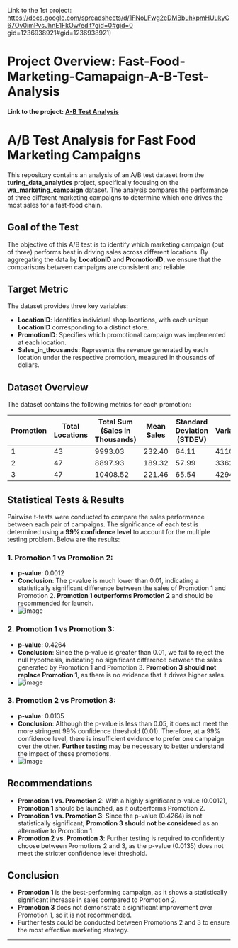 Link to the 1st project: https://docs.google.com/spreadsheets/d/1FNoLFwg2eDMBbuhkpmHUukyC67Ov0imPvsJhnE1FkOw/edit?gid=0#gid=0
gid=1236938921#gid=1236938921)

# Project Overview: Fast-Food-Marketing-Camapaign-A-B-Test-Analysis



#### Link to the project: [A-B Test Analysis](https://docs.google.com/spreadsheets/d/1ftc-ufO5c9emsGJccdZyLGR4GYmMoxqrzDT5SA8EFs4/edit?gid=927286111#gid=927286111)

# A/B Test Analysis for Fast Food Marketing Campaigns

This repository contains an analysis of an A/B test dataset from the **turing_data_analytics** project, specifically focusing on the **wa_marketing_campaign** dataset. The analysis compares the performance of three different marketing campaigns to determine which one drives the most sales for a fast-food chain.

## Goal of the Test

The objective of this A/B test is to identify which marketing campaign (out of three) performs best in driving sales across different locations. By aggregating the data by **LocationID** and **PromotionID**, we ensure that the comparisons between campaigns are consistent and reliable.

## Target Metric

The dataset provides three key variables:

- **LocationID**: Identifies individual shop locations, with each unique **LocationID** corresponding to a distinct store.
- **PromotionID**: Specifies which promotional campaign was implemented at each location.
- **Sales_in_thousands**: Represents the revenue generated by each location under the respective promotion, measured in thousands of dollars.

## Dataset Overview

The dataset contains the following metrics for each promotion:

| Promotion | Total Locations | Total Sum (Sales in Thousands) | Mean Sales | Standard Deviation (STDEV) | Variance |
|-----------|-----------------|-------------------------------|------------|----------------------------|----------|
| 1         | 43              | 9993.03                       | 232.40     | 64.11                      | 4110.46  |
| 2         | 47              | 8897.93                       | 189.32     | 57.99                      | 3362.65  |
| 3         | 47              | 10408.52                      | 221.46     | 65.54                      | 4294.90  |

## Statistical Tests & Results

Pairwise t-tests were conducted to compare the sales performance between each pair of campaigns. The significance of each test is determined using a **99% confidence level** to account for the multiple testing problem. Below are the results:

### 1. Promotion 1 vs Promotion 2:
- **p-value**: 0.0012
- **Conclusion**: The p-value is much lower than 0.01, indicating a statistically significant difference between the sales of Promotion 1 and Promotion 2. **Promotion 1 outperforms Promotion 2** and should be recommended for launch.
- ![image](https://github.com/user-attachments/assets/c50c280b-c655-445f-b68e-1b4b6f0de7fb)


### 2. Promotion 1 vs Promotion 3:
- **p-value**: 0.4264
- **Conclusion**: Since the p-value is greater than 0.01, we fail to reject the null hypothesis, indicating no significant difference between the sales generated by Promotion 1 and Promotion 3. **Promotion 3 should not replace Promotion 1**, as there is no evidence that it drives higher sales.
- ![image](https://github.com/user-attachments/assets/948a2fe0-0ef0-45e7-a79d-e76f14b9ef2f)


### 3. Promotion 2 vs Promotion 3:
- **p-value**: 0.0135
- **Conclusion**: Although the p-value is less than 0.05, it does not meet the more stringent 99% confidence threshold (0.01). Therefore, at a 99% confidence level, there is insufficient evidence to prefer one campaign over the other. **Further testing** may be necessary to better understand the impact of these promotions.
- ![image](https://github.com/user-attachments/assets/cdaa229c-5848-4a6f-99c4-607e3fa915db)


## Recommendations

- **Promotion 1 vs. Promotion 2**: With a highly significant p-value (0.0012), **Promotion 1** should be launched, as it outperforms Promotion 2.
- **Promotion 1 vs. Promotion 3**: Since the p-value (0.4264) is not statistically significant, **Promotion 3 should not be considered** as an alternative to Promotion 1.
- **Promotion 2 vs. Promotion 3**: Further testing is required to confidently choose between Promotions 2 and 3, as the p-value (0.0135) does not meet the stricter confidence level threshold.

## Conclusion

- **Promotion 1** is the best-performing campaign, as it shows a statistically significant increase in sales compared to Promotion 2.
- **Promotion 3** does not demonstrate a significant improvement over Promotion 1, so it is not recommended.
- Further tests could be conducted between Promotions 2 and 3 to ensure the most effective marketing strategy.


---

